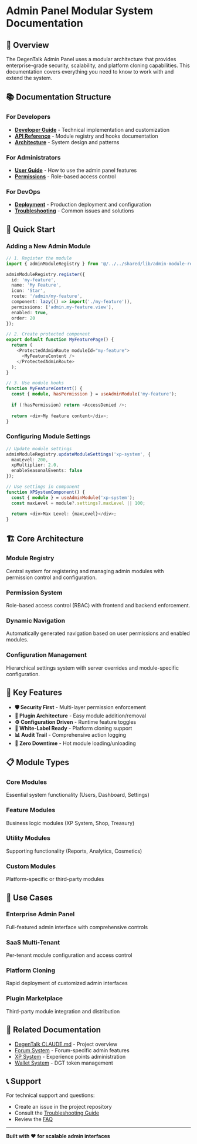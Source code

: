 # Admin Panel Modular System Documentation

## 📖 Overview

The DegenTalk Admin Panel uses a modular architecture that provides enterprise-grade security, scalability, and platform cloning capabilities. This documentation covers everything you need to know to work with and extend the system.

## 📚 Documentation Structure

### For Developers
- **[Developer Guide](./developer-guide.md)** - Technical implementation and customization
- **[API Reference](./api-reference.md)** - Module registry and hooks documentation
- **[Architecture](./architecture.md)** - System design and patterns

### For Administrators
- **[User Guide](./user-guide.md)** - How to use the admin panel features
- **[Permissions](./permissions.md)** - Role-based access control

### For DevOps
- **[Deployment](./deployment.md)** - Production deployment and configuration
- **[Troubleshooting](./troubleshooting.md)** - Common issues and solutions

## 🚀 Quick Start

### Adding a New Admin Module

```typescript
// 1. Register the module
import { adminModuleRegistry } from '@/../../shared/lib/admin-module-registry';

adminModuleRegistry.register({
  id: 'my-feature',
  name: 'My Feature',
  icon: 'Star',
  route: '/admin/my-feature',
  component: lazy(() => import('./my-feature')),
  permissions: ['admin.my-feature.view'],
  enabled: true,
  order: 20
});

// 2. Create protected component
export default function MyFeaturePage() {
  return (
    <ProtectedAdminRoute moduleId="my-feature">
      <MyFeatureContent />
    </ProtectedAdminRoute>
  );
}

// 3. Use module hooks
function MyFeatureContent() {
  const { module, hasPermission } = useAdminModule('my-feature');
  
  if (!hasPermission) return <AccessDenied />;
  
  return <div>My feature content</div>;
}
```

### Configuring Module Settings

```typescript
// Update module settings
adminModuleRegistry.updateModuleSettings('xp-system', {
  maxLevel: 200,
  xpMultiplier: 2.0,
  enableSeasonalEvents: false
});

// Use settings in component
function XPSystemComponent() {
  const { module } = useAdminModule('xp-system');
  const maxLevel = module?.settings?.maxLevel || 100;
  
  return <div>Max Level: {maxLevel}</div>;
}
```

## 🏗️ Core Architecture

### Module Registry
Central system for registering and managing admin modules with permission control and configuration.

### Permission System
Role-based access control (RBAC) with frontend and backend enforcement.

### Dynamic Navigation
Automatically generated navigation based on user permissions and enabled modules.

### Configuration Management
Hierarchical settings system with server overrides and module-specific configuration.

## 🔧 Key Features

- **🛡️ Security First** - Multi-layer permission enforcement
- **🔌 Plugin Architecture** - Easy module addition/removal
- **⚙️ Configuration Driven** - Runtime feature toggles
- **🎨 White-Label Ready** - Platform cloning support
- **📊 Audit Trail** - Comprehensive action logging
- **🔄 Zero Downtime** - Hot module loading/unloading

## 📋 Module Types

### Core Modules
Essential system functionality (Users, Dashboard, Settings)

### Feature Modules  
Business logic modules (XP System, Shop, Treasury)

### Utility Modules
Supporting functionality (Reports, Analytics, Cosmetics)

### Custom Modules
Platform-specific or third-party modules

## 🎯 Use Cases

### Enterprise Admin Panel
Full-featured admin interface with comprehensive controls

### SaaS Multi-Tenant
Per-tenant module configuration and access control

### Platform Cloning
Rapid deployment of customized admin interfaces

### Plugin Marketplace
Third-party module integration and distribution

## 🔗 Related Documentation

- [DegenTalk CLAUDE.md](../../CLAUDE.md) - Project overview
- [Forum System](../../README-FORUM.md) - Forum-specific admin features
- [XP System](../xp/README.md) - Experience points administration
- [Wallet System](../wallet/README.md) - DGT token management

## 📞 Support

For technical support and questions:
- Create an issue in the project repository
- Consult the [Troubleshooting Guide](./troubleshooting.md)
- Review the [FAQ](./faq.md)

---

**Built with ❤️ for scalable admin interfaces**